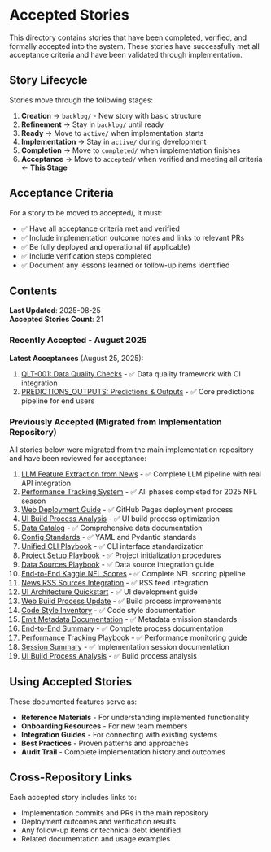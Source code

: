 # Accepted Stories

This directory contains stories that have been completed, verified, and formally accepted into the system. These stories have successfully met all acceptance criteria and have been validated through implementation.

## Story Lifecycle

Stories move through the following stages:
1. **Creation** → `backlog/` - New story with basic structure
2. **Refinement** → Stay in `backlog/` until ready
3. **Ready** → Move to `active/` when implementation starts
4. **Implementation** → Stay in `active/` during development
5. **Completion** → Move to `completed/` when implementation finishes
6. **Acceptance** → Move to `accepted/` when verified and meeting all criteria ← **This Stage**

## Acceptance Criteria

For a story to be moved to accepted/, it must:
- ✅ Have all acceptance criteria met and verified
- ✅ Include implementation outcome notes and links to relevant PRs
- ✅ Be fully deployed and operational (if applicable)
- ✅ Include verification steps completed
- ✅ Document any lessons learned or follow-up items identified

## Contents

**Last Updated**: 2025-08-25  
**Accepted Stories Count**: 21

### Recently Accepted - August 2025

**Latest Acceptances** (August 25, 2025):
1. [QLT-001: Data Quality Checks](./QLT-001-data-quality-checks.md) - ✅ Data quality framework with CI integration
2. [PREDICTIONS_OUTPUTS: Predictions & Outputs](./PREDICTIONS_OUTPUTS.md) - ✅ Core predictions pipeline for end users

### Previously Accepted (Migrated from Implementation Repository)

All stories below were migrated from the main implementation repository and have been reviewed for acceptance:

1. [LLM Feature Extraction from News](./LLM_FEATURE_EXTRACTION_FROM_NEWS.md) - ✅ Complete LLM pipeline with real API integration
2. [Performance Tracking System](./PERFORMANCE_TRACKING_FINAL.md) - ✅ All phases completed for 2025 NFL season
3. [Web Deployment Guide](./WEB_DEPLOYMENT_GUIDE.md) - ✅ GitHub Pages deployment process
4. [UI Build Process Analysis](./UI_BUILD_PROCESS_ANALYSIS.md) - ✅ UI build process optimization
5. [Data Catalog](./DATA_CATALOG.md) - ✅ Comprehensive data documentation
6. [Config Standards](./CONFIG_STANDARDS_YAML_PYDANTIC.md) - ✅ YAML and Pydantic standards
7. [Unified CLI Playbook](./PLAYBOOK_UNIFIED_CLI.md) - ✅ CLI interface standardization
8. [Project Setup Playbook](./PLAYBOOK_PROJECT_SETUP.md) - ✅ Project initialization procedures
9. [Data Sources Playbook](./PLAYBOOK_DATA_SOURCES.md) - ✅ Data source integration guide
10. [End-to-End Kaggle NFL Scores](./END_TO_END_KAGGLE_NFL_SCORES.md) - ✅ Complete NFL scoring pipeline
11. [News RSS Sources Integration](./NEWS_RSS_SOURCES_INTEGRATION.md) - ✅ RSS feed integration
12. [UI Architecture Quickstart](./UI_ARCHITECTURE_QUICKSTART.md) - ✅ UI development guide
13. [Web Build Process Update](./WEB_BUILD_PROCESS_UPDATE.md) - ✅ Build process improvements
14. [Code Style Inventory](./CODE_STYLE_INVENTORY.md) - ✅ Code style documentation
15. [Emit Metadata Documentation](./EMIT_METADATA_DOC.md) - ✅ Metadata emission standards
16. [End-to-End Summary](./END_TO_END_SUMMARY.md) - ✅ Complete process documentation
17. [Performance Tracking Playbook](./PLAYBOOK_PERFORMANCE_TRACKING.md) - ✅ Performance monitoring guide
18. [Session Summary](./SESSION_SUMMARY.md) - ✅ Implementation session documentation
19. [UI Build Process Analysis](./UI_BUILD_PROCESS_ANALYSIS.md) - ✅ Build process analysis

## Using Accepted Stories

These documented features serve as:
- **Reference Materials** - For understanding implemented functionality
- **Onboarding Resources** - For new team members
- **Integration Guides** - For connecting with existing systems
- **Best Practices** - Proven patterns and approaches
- **Audit Trail** - Complete implementation history and outcomes

## Cross-Repository Links

Each accepted story includes links to:
- Implementation commits and PRs in the main repository
- Deployment outcomes and verification results
- Any follow-up items or technical debt identified
- Related documentation and usage examples
